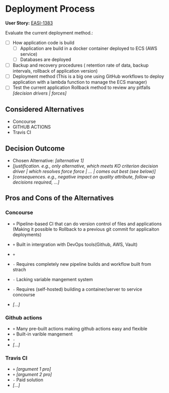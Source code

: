# Deployment Process

**User Story:** [EASI-1383](https://jiraent.cms.gov/browse/EASI-1383?filter=-1)

Evaluate the current deployment method.: 

- [ ] How application code is build
    - [ ] Application are build in a docker container deployed to ECS (AWS service) 
    - [ ] Databases are deployed 
- [ ] Backup and recovery procedures ( retention rate of data, backup intervals, rollback of application version) 
- [ ] Deployment method (This is a big one using GitHub workflows to deploy application with a lambda function to manage the ECS manager) 
- [ ] Test the current application Rollback method to review any pitfalls
*[decision drivers | forces]* <!-- optional -->

## Considered Alternatives

* Concourse
* GITHUB ACTIONS
* Travis CI 

## Decision Outcome

* Chosen Alternative: *[alternative 1]*
* *[justification.
  e.g., only alternative,
  which meets KO criterion decision driver
  | which resolves force force
  | ...
  | comes out best (see below)]*
* *[consequences. e.g.,
  negative impact on quality attribute,
  follow-up decisions required,
  ...]* <!-- optional -->

## Pros and Cons of the Alternatives <!-- optional -->

### Concourse

* `+` Pipeline-based CI that can do version control of files and applications (Making it possible to Rollback to a previous git commit for applicaiton deployments)
* `+` Built in intergration with DevOps tools(Github, AWS, Vault)
* `+` 
* `-` Requires completely new pipeline builds and workflow built from strach 
* `-` Lacking variable mangement system 
* `-` Requires (self-hosted) building a container/server to service concourse

* *[...]* <!-- numbers of pros and cons can vary -->

### Github actions

* `+` Many pre-built actions making github actions easy and flexible
* `+` Built-in varible mangement 
* `-`  
* *[...]* <!-- numbers of pros and cons can vary -->

### Travis CI 

* `+` *[argument 1 pro]*
* `+` *[argument 2 pro]*
* `-` Paid solution
* *[...]* <!-- numbers of pros and cons can vary -->
